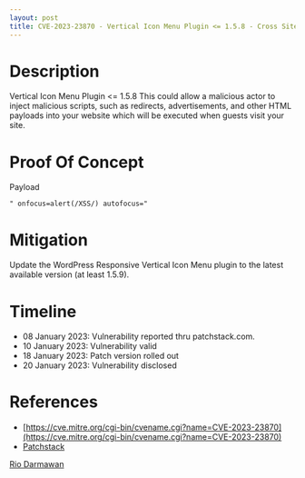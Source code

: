 ```yaml
---
layout: post
title: CVE-2023-23870 - Vertical Icon Menu Plugin <= 1.5.8 - Cross Site Scripting (XSS)
---
```


Description
============
Vertical Icon Menu Plugin <= 1.5.8 This could allow a malicious actor to inject malicious scripts, such as redirects, advertisements, and other HTML payloads into your website which will be executed when guests visit your site.

Proof Of Concept
============
Payload

~~~
" onfocus=alert(/XSS/) autofocus="
~~~

Mitigation
============ 
Update the WordPress Responsive Vertical Icon Menu plugin to the latest available version (at least 1.5.9).

Timeline
============ 
  * 08 January 2023: Vulnerability reported thru patchstack.com.
  * 10 January 2023: Vulnerability valid
  * 18 January 2023: Patch version rolled out
  * 20 January 2023: Vulnerability disclosed

References
============ 
  * [https://cve.mitre.org/cgi-bin/cvename.cgi?name=CVE-2023-23870](https://cve.mitre.org/cgi-bin/cvename.cgi?name=CVE-2023-23870)
  * [Patchstack](https://patchstack.com/database/vulnerability/wpdevart-vertical-menu/wordpress-responsive-vertical-icon-menu-plugin-1-5-8-cross-site-scripting-xss)



[Rio Darmawan](https://patchstack.com/database/researcher/0f0ce3de-fbab-4348-9729-a5ef92c74b3e)
